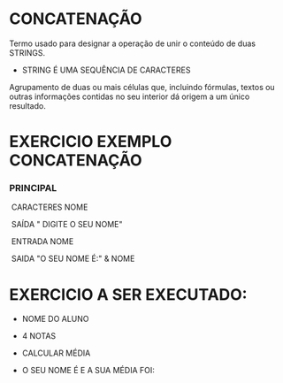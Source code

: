 # CONCATENAÇÃO

Termo usado para designar a operação de unir o conteúdo de duas STRINGS.

- STRING É UMA SEQUÊNCIA DE CARACTERES

Agrupamento de duas ou mais células que, incluindo fórmulas, textos ou outras informações contidas no seu interior dá origem a um único resultado.



# EXERCICIO EXEMPLO CONCATENAÇÃO

###                                                   PRINCIPAL

​                                                                        CARACTERES NOME

​                                                                SAÍDA " DIGITE O SEU NOME"

​                                                                         ENTRADA NOME

​                                                             SAIDA "O SEU NOME É:" & NOME

# EXERCICIO A SER EXECUTADO:

- NOME DO ALUNO

- 4 NOTAS

- CALCULAR MÉDIA 

- O SEU NOME É E A SUA MÉDIA FOI:

  

